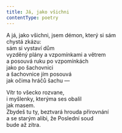 ```yaml
---
title: Já, jako všichni
contentType: poetry
---
```


<section>

A já, jako všichni, jsem démon, který si sám  
chystá zkázu:  
sám si vystaví dům  
vyzděný plány a vzpomínkami a větrem  
a posouvá ruku po vzpomínkách  
jako po šachovnici  
a šachovnice jím posouvá  
jak očima hráčů šachu —

</section>

<section>

Vítr to všecko rozvane,  
i myšlenky, kterýma ses obalil  
jak masem.  
Zbydeš tu ty, beztvará hrouda přirovnání  
a se starým alibi, že Poslední soud  
bude až zítra.

</section>
